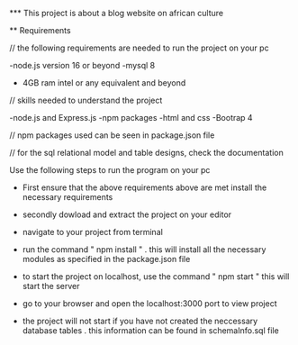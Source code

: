 \*\*\* This project is about a blog website on african culture

\*\* Requirements

// the following requirements are needed to run the project on your pc

-node.js version 16 or beyond
-mysql 8

- 4GB ram intel or any equivalent and beyond

// skills needed to understand the project

-node.js and Express.js
-npm packages
-html and css
-Bootrap 4

// npm packages used can be seen in package.json file

// for the sql relational model and table designs, check the documentation

Use the following steps to run the program on your pc

- First ensure that the above requirements above are met install the necessary requirements
- secondly dowload and extract the project on your editor 
- navigate to your project from terminal
- run the command " npm install " . this will install all the necessary modules as specified in the package.json file
- to start the project on localhost, use the command " npm start " this will start the server 
- go to your browser and open the localhost:3000 port to view project


- the project will not start if you have not created the neccessary database tables . this information can be found in schemaInfo.sql file

